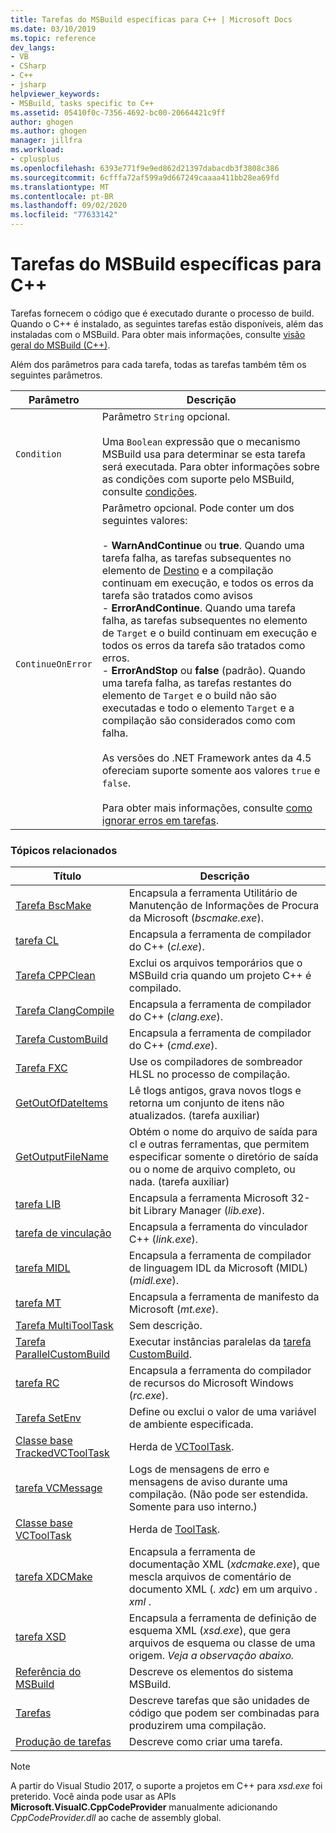 ```yaml
---
title: Tarefas do MSBuild específicas para C++ | Microsoft Docs
ms.date: 03/10/2019
ms.topic: reference
dev_langs:
- VB
- CSharp
- C++
- jsharp
helpviewer_keywords:
- MSBuild, tasks specific to C++
ms.assetid: 05410f0c-7356-4692-bc00-20664421c9ff
author: ghogen
ms.author: ghogen
manager: jillfra
ms.workload:
- cplusplus
ms.openlocfilehash: 6393e771f9e9ed862d21397dabacdb3f3808c386
ms.sourcegitcommit: 6cfffa72af599a9d667249caaaa411bb28ea69fd
ms.translationtype: MT
ms.contentlocale: pt-BR
ms.lasthandoff: 09/02/2020
ms.locfileid: "77633142"
---
```

# <a name="msbuild-tasks-specific-to-c"></a>Tarefas do MSBuild específicas para C++

Tarefas fornecem o código que é executado durante o processo de build. Quando o C++ é instalado, as seguintes tarefas estão disponíveis, além das instaladas com o MSBuild. Para obter mais informações, consulte [visão geral do MSBuild (C++)](/cpp/build/msbuild-visual-cpp-overview).

 Além dos parâmetros para cada tarefa, todas as tarefas também têm os seguintes parâmetros.

| Parâmetro | Descrição |
|-------------------| - |
| `Condition` | Parâmetro `String` opcional.<br /><br /> Uma `Boolean` expressão que o mecanismo MSBuild usa para determinar se esta tarefa será executada. Para obter informações sobre as condições com suporte pelo MSBuild, consulte [condições](../msbuild/msbuild-conditions.md). |
| `ContinueOnError` | Parâmetro opcional. Pode conter um dos seguintes valores:<br /><br /> -   **WarnAndContinue** ou **true**. Quando uma tarefa falha, as tarefas subsequentes no elemento de [Destino](../msbuild/target-element-msbuild.md) e a compilação continuam em execução, e todos os erros da tarefa são tratados como avisos<br />-   **ErrorAndContinue**. Quando uma tarefa falha, as tarefas subsequentes no elemento de `Target` e o build continuam em execução e todos os erros da tarefa são tratados como erros.<br />-   **ErrorAndStop** ou **false** (padrão). Quando uma tarefa falha, as tarefas restantes do elemento de `Target` e o build não são executadas e todo o elemento `Target` e a compilação são considerados como com falha.<br /><br /> As versões do .NET Framework antes da 4.5 ofereciam suporte somente aos valores `true` e `false`.<br /><br /> Para obter mais informações, consulte [como ignorar erros em tarefas](../msbuild/how-to-ignore-errors-in-tasks.md). |

### <a name="related-topics"></a>Tópicos relacionados

|Título|Descrição|
|-----------|-----------------|
|[Tarefa BscMake](../msbuild/bscmake-task.md)|Encapsula a ferramenta Utilitário de Manutenção de Informações de Procura da Microsoft (*bscmake.exe*).|
|[tarefa CL](../msbuild/cl-task.md)|Encapsula a ferramenta de compilador do C++ (*cl.exe*).|
|[Tarefa CPPClean](../msbuild/cppclean-task.md)|Exclui os arquivos temporários que o MSBuild cria quando um projeto C++ é compilado.|
|[Tarefa ClangCompile](../msbuild/clangcompile-task.md)|Encapsula a ferramenta de compilador do C++ (*clang.exe*).|
|[Tarefa CustomBuild](../msbuild/custombuild-task.md)|Encapsula a ferramenta de compilador do C++ (*cmd.exe*).|
|[Tarefa FXC](../msbuild/fxc-task.md)|Use os compiladores de sombreador HLSL no processo de compilação.|
|[GetOutOfDateItems](../msbuild/getoutofdateitems-task.md)|Lê tlogs antigos, grava novos tlogs e retorna um conjunto de itens não atualizados. (tarefa auxiliar)|
|[GetOutputFileName](../msbuild/getoutputfilename-task.md)|Obtém o nome do arquivo de saída para cl e outras ferramentas, que permitem especificar somente o diretório de saída ou o nome de arquivo completo, ou nada. (tarefa auxiliar)|
|[tarefa LIB](../msbuild/lib-task.md)|Encapsula a ferramenta Microsoft 32-bit Library Manager (*lib.exe*).|
|[tarefa de vinculação](../msbuild/link-task.md)|Encapsula a ferramenta do vinculador C++ (*link.exe*).|
|[tarefa MIDL](../msbuild/midl-task.md)|Encapsula a ferramenta de compilador de linguagem IDL da Microsoft (MIDL) (*midl.exe*).|
|[tarefa MT](../msbuild/mt-task.md)|Encapsula a ferramenta de manifesto da Microsoft (*mt.exe*).|
|[Tarefa MultiToolTask](../msbuild/multitooltask-task.md)|Sem descrição.|
|[Tarefa ParallelCustomBuild](../msbuild/parallelcustombuild-task.md)|Executar instâncias paralelas da [tarefa CustomBuild](../msbuild/custombuild-task.md).|
|[tarefa RC](../msbuild/rc-task.md)|Encapsula a ferramenta do compilador de recursos do Microsoft Windows (*rc.exe*).|
|[Tarefa SetEnv](../msbuild/setenv-task.md)|Define ou exclui o valor de uma variável de ambiente especificada.|
|[Classe base TrackedVCToolTask](../msbuild/trackedvctooltask-base-class.md)|Herda de [VCToolTask](../msbuild/vctooltask-base-class.md).|
|[tarefa VCMessage](../msbuild/vcmessage-task.md)|Logs de mensagens de erro e mensagens de aviso durante uma compilação. (Não pode ser estendida. Somente para uso interno.)|
|[Classe base VCToolTask](../msbuild/vctooltask-base-class.md)|Herda de [ToolTask](/dotnet/api/microsoft.build.utilities.tooltask).|
|[tarefa XDCMake](../msbuild/xdcmake-task.md)|Encapsula a ferramenta de documentação XML (*xdcmake.exe*), que mescla arquivos de comentário de documento XML (*. xdc*) em um arquivo *. xml* .|
|[tarefa XSD](../msbuild/xsd-task.md)|Encapsula a ferramenta de definição de esquema XML (*xsd.exe*), que gera arquivos de esquema ou classe de uma origem. *Veja a observação abaixo.*|
|[Referência do MSBuild](../msbuild/msbuild-reference.md)|Descreve os elementos do sistema MSBuild.|
|[Tarefas](../msbuild/msbuild-tasks.md)|Descreve tarefas que são unidades de código que podem ser combinadas para produzirem uma compilação.|
|[Produção de tarefas](../msbuild/task-writing.md)|Descreve como criar uma tarefa.|

> [!NOTE]
> A partir do Visual Studio 2017, o suporte a projetos em C++ para *xsd.exe* foi preterido. Você ainda pode usar as APIs **Microsoft.VisualC.CppCodeProvider** manualmente adicionando *CppCodeProvider.dll* ao cache de assembly global.
